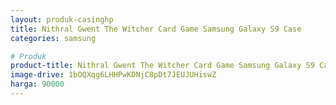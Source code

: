```yaml
---
layout: produk-casinghp
title: Nithral Gwent The Witcher Card Game Samsung Galaxy S9 Case
categories: samsung

# Produk
product-title: Nithral Gwent The Witcher Card Game Samsung Galaxy S9 Case
image-drive: 1bOQXqg6LHHPwKDNjC8pDt7JEUJUHiswZ
harga: 90000
---
```

